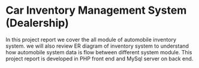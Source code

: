 # Car Inventory Management System (Dealership)

In this project report we cover the all module of automobile inventory system. we will
also review ER diagram of inventory system to understand how automobile system data is flow
between different system module. This project report is developed in PHP front end and MySql
server on back end.

